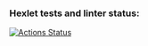### Hexlet tests and linter status:
[![Actions Status](https://github.com/fireyorkUP/java-project-78/actions/workflows/hexlet-check.yml/badge.svg)](https://github.com/fireyorkUP/java-project-78/actions)